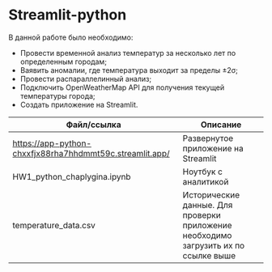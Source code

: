 # Streamlit-python
В данной работе было необходимо: 
* Провести временной анализ температур за несколько лет по определенным городам;
* Ваявить аномалии, где температура выходит за пределы ±2σ;
* Провести распараллелинный анализ;
* Подключить OpenWeatherMap API для получения текущей температуры города;
* Создать приложение на Streamlit.

| Файл/ссылка | Описание |
|-------------|-------------|
|  https://app-python-chxxfjx88rha7hhdmmt59c.streamlit.app/ | Развернутое приложение на Streamlit  |
| HW1_python_chaplygina.ipynb  | Ноутбук с аналитикой  |
| temperature_data.csv  | Исторические данные. Для проверки приложение необходимо загрузить их по ссылке выше |
